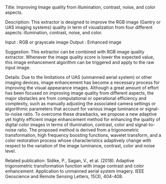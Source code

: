 Title: Improving Image quality from illumination, contrast, noise, and color aspects.

Description:
This extractor is designed to improve the RGB image (Gantry or UAS imaging systems) quality in term of visualization from four different aspects: illumination, contrast, noise, and color.

Input : RGB or grayscale image
Output : Enhanced image

Suggestion:
This extractor can be combined with RGB image quality extractor. Whenever the image quality score is lower the expected value, this image enhancement algorithm can be triggered and apply to the raw input image.

Details:
Due to the limitations of UAS (unmanned aerial system) or other imaging devices, image enhancement has become a necessary process for improving the visual appearance images. Although a great amount of effort has been focused on improving image quality from different aspects, the major obstacles are from computational or operational efficiency and complexity, such as manually adjusting the associated camera settings or algorithmic parameters that account for various image luminance or signal-to-noise ratio. To overcome these drawbacks, we propose a new adaptive yet highly efficient image enhancement method for enhancing the quality of digital color images in terms of illumination, contrast, color and signal-to-noise ratio. The proposed method is derived from a trigonometric transformation, high frequency boosting functions, wavelet transform, and a color restoration process whose characteristics adaptively change with respect to the variation of the image luminance, contrast, color and noise level.

Related publication:
Sidike, P., Sagan, V., et al. (2018). Adaptive trigonometric transformation function with image contrast and color enhancement: Application to unmanned aerial system imagery. IEEE Geoscience and Remote Sensing Letters, 15(3), 404-408.


